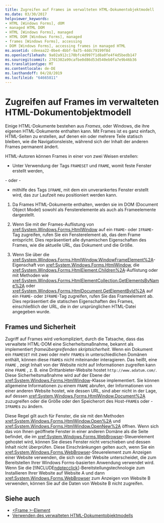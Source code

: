 ```yaml
---
title: Zugreifen auf Frames im verwalteten HTML-Dokumentobjektmodell
ms.date: 03/30/2017
helpviewer_keywords:
- HTML [Windows Forms], dOM
- managed HTML DOM
- HTML [Windows Forms], managed
- HTML DOM [Windows Forms], managed
- frames [Windows Forms], accessing
- DOM [Windows Forms], accessing frames in managed HTML
ms.assetid: cdeeaa22-0be4-4bbf-9a75-4ddc79199f8d
ms.openlocfilehash: 9a02a912c170bfc4d997f1d8a0fe4f4d5bedb147
ms.sourcegitcommit: 2701302a99cafbe0d86d53d540eb0fa7e9b46b36
ms.translationtype: MT
ms.contentlocale: de-DE
ms.lasthandoff: 04/28/2019
ms.locfileid: "64665811"
---
```

# <a name="accessing-frames-in-the-managed-html-document-object-model"></a>Zugreifen auf Frames im verwalteten HTML-Dokumentobjektmodell
Einige HTML-Dokumente bestehen aus *Frames*, oder Windows, die ihre eigenen HTML-Dokumente enthalten kann. Mit Frames ist es ganz einfach, HTML-Seiten zu erstellen, auf denen ein oder mehrere Teile statisch bleiben, wie die Navigationsleiste, während sich der Inhalt der anderen Frames permanent ändert.  
  
 HTML-Autoren können Frames in einer von zwei Weisen erstellen:  
  
- Unter Verwendung der Tags `FRAMESET` und `FRAME`, womit feste Fenster erstellt werden,  
  
 - oder -   
  
- mithilfe des Tags `IFRAME`, mit dem ein unverankertes Fenster erstellt wird, das zur Laufzeit neu positioniert werden kann.  
  
1. Da Frames HTML-Dokumente enthalten, werden sie im DOM (Document Object Model) sowohl als Fensterelemente als auch als Frameelemente dargestellt.  
  
2. Wenn Sie mit der Frames-Auflistung von <xref:System.Windows.Forms.HtmlWindow> auf ein `FRAME`- oder `IFRAME`-Tag zugreifen, rufen Sie ein Fensterelement ab, das dem Frame entspricht. Dies repräsentiert alle dynamischen Eigenschaften des Frames, wie die aktuelle URL, das Dokument und die Größe.  
  
3. Wenn Sie über die <xref:System.Windows.Forms.HtmlWindow.WindowFrameElement%2A>-Eigenschaft von <xref:System.Windows.Forms.HtmlWindow>, die <xref:System.Windows.Forms.HtmlElement.Children%2A>-Auflistung oder mit Methoden wie <xref:System.Windows.Forms.HtmlElementCollection.GetElementsByName%2A> oder <xref:System.Windows.Forms.HtmlDocument.GetElementById%2A> auf ein `FRAME`- oder `IFRAME`-Tag zugreifen, rufen Sie das Frameelement ab. Dies repräsentiert die statischen Eigenschaften des Frames, einschließlich der URL, die in der ursprünglichen HTML-Datei angegeben wurde.  
  
## <a name="frames-and-security"></a>Frames und Sicherheit  
 Zugriff auf Frames wird verkompliziert, durch die Tatsache, dass das verwaltete HTML-DOM eine Sicherheitsmaßnahme, bekannt als implementiert *frameübergreifenden skriptsicherheit*. Wenn ein Dokument ein `FRAMESET` mit zwei oder mehr `FRAME`s in unterschiedlichen Domänen enthält, können diese `FRAME`s nicht miteinander interagieren. Das heißt, eine `FRAME` , zeigt Inhalt von der Website nicht auf Informationen zugreifen kann eine `FRAME` , z. B. eine Drittanbieter-Website hostet `http://www.adatum.com/`. Diese Sicherheitsmaßnahme wird auf der Ebene der <xref:System.Windows.Forms.HtmlWindow>-Klasse implementiert. Sie können allgemeine Informationen zu einem `FRAME` abrufen, der Informationen von einer anderen Website hostet, wie dessen URL, sind aber nicht in der Lage, auf dessen <xref:System.Windows.Forms.HtmlWindow.Document%2A> zuzugreifen oder die Größe oder den Speicherort des Host-`FRAME`s oder -`IFRAME`s zu ändern.  
  
 Diese Regel gilt auch für Fenster, die sie mit den Methoden <xref:System.Windows.Forms.HtmlWindow.Open%2A> und <xref:System.Windows.Forms.HtmlWindow.OpenNew%2A> öffnen. Wenn sich das von Ihnen geöffnete Fenster in einer anderen Domäne als die Seite befindet, die im <xref:System.Windows.Forms.WebBrowser>-Steuerelement gehostet wird, können Sie dieses Fenster nicht verschieben und dessen Inhalt nicht überprüfen. Diese Einschränkungen gelten auch, wenn Sie ein <xref:System.Windows.Forms.WebBrowser>-Steuerelement zum Anzeigen einer Website verwenden, die sich von der Website unterscheidet, die zum Bereitstellen Ihrer Windows Forms-basierten Anwendung verwendet wird. Wenn Sie die [!INCLUDE[ndptecclick](../../../../includes/ndptecclick-md.md)]-Bereitstellungstechnologie zum Installieren Ihrer Website auf Website A und dann <xref:System.Windows.Forms.WebBrowser> zum Anzeigen von Website B verwenden, können Sie auf die Daten von Website B nicht zugreifen.  
  
## <a name="see-also"></a>Siehe auch

- [\<Frame >-Element](https://developer.mozilla.org/docs/Web/HTML/Element/frame)
- [Verwenden des verwalteten HTML-Dokumentobjektmodells](using-the-managed-html-document-object-model.md)
